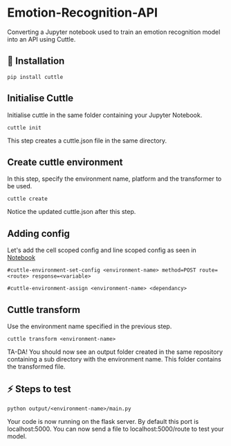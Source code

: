 # Emotion-Recognition-API

Converting a Jupyter notebook used to train an emotion recognition model into an API using Cuttle.

## 🚀 Installation

```pip install cuttle```

## Initialise Cuttle

Initialise cuttle in the same folder containing your Jupyter Notebook.

```cuttle init```

This step creates a cuttle.json file in the same directory.

## Create cuttle environment

In this step, specify the environment name, platform and the transformer to be used.

```cuttle create```

Notice the updated cuttle.json after this step.

## Adding config

Let's add the cell scoped config and line scoped config as seen in [Notebook](Emotion_recogniser.ipynb)

```#cuttle-environment-set-config <environment-name> method=POST route=<route> response=<variable>```

```#cuttle-environment-assign <environment-name> <dependancy>```

## Cuttle transform

Use the environment name specified in the previous step.

```cuttle transform <environment-name>```

TA-DA! You should now see an output folder created in the same repository containing a sub directory with the environment name. This folder contains the transformed file.

## ⚡️ Steps to test

```python output/<environment-name>/main.py```

Your code is now running on the flask server. By default this port is localhost:5000. You can now send a file to localhost:5000/route to test your model.
